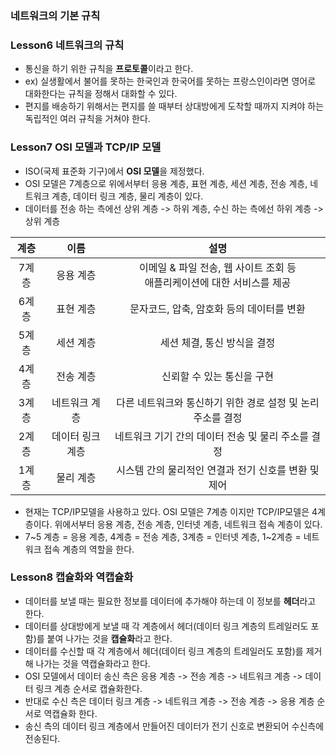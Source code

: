 ### 네트워크의 기본 규칙

### Lesson6 네트워크의 규칙
* 통신을 하기 위한 규칙을 **프로토콜**이라고 한다.
* ex) 실생활에서 불어를 못하는 한국인과 한국어를 못하는 프랑스인이라면 영어로 대화한다는 규칙을 정해서 대화할 수 있다.
* 편지를 배송하기 위해서는 편지를 쓸 때부터 상대방에게 도착할 때까지 지켜야 하는 독립적인 여러 규칙을 거쳐야 한다.

### Lesson7 OSI 모델과 TCP/IP 모델
* ISO(국제 표준화 기구)에서 **OSI 모델**을 제정했다.
* OSI 모델은 7계층으로 위에서부터 응용 계층, 표현 계층, 세션 계층, 전송 계층, 네트워크 계층, 데이터 링크 계층, 물리 계층이 있다.
* 데이터를 전송 하는 측에선 상위 계층 -> 하위 계층, 수신 하는 측에선 하위 계층 -> 상위 계층


|계층|이름|설명|
|:---:|:---:|:---:|
|7계층|응용 계층|이메일 & 파일 전송, 웹 사이트 조회 등 <br> 애플리케이션에 대한 서비스를 제공|
|6계층|표현 계층|문자코드, 압축, 암호화 등의 데이터를 변환|
|5계층|세션 계층|세션 체결, 통신 방식을 결정|
|4계층|전송 계층|신뢰할 수 있는 통신을 구현|
|3계층|네트워크 계층|다른 네트워크와 통신하기 위한 경로 설정 및 논리 주소를 결정|
|2계층|데이터 링크 계층|네트워크 기기 간의 데이터 전송 및 물리 주소를 결정|
|1계층|물리 계층|시스템 간의 물리적인 연결과 전기 신호를 변환 및 제어|

* 현재는 TCP/IP모델을 사용하고 있다. OSI 모델은 7계층 이지만 TCP/IP모델은 4계층이다. 위에서부터 응용 계층, 전송 계층, 인터넷 계층, 네트워크 접속 계층이 있다.
* 7~5 계층 = 응용 계층, 4계층 = 전송 계층, 3계층 = 인터넷 계층, 1~2계층 = 네트워크 접속 계층의 역할을 한다.

### Lesson8 캡슐화와 역캡슐화
* 데이터를 보낼 때는 필요한 정보를 데이터에 추가해야 하는데 이 정보를 **헤더**라고 한다.
* 데이터를 상대방에게 보낼 때 각 계층에서 헤더(데이터 링크 계층의 트레일러도 포함)를 붙여 나가는 것을 **캡슐화**라고 한다.
* 데이터를 수신할 때 각 계층에서 헤더(데이터 링크 계층의 트레일러도 포함)를 제거해 나가는 것을 역캡슐화라고 한다.
* OSI 모델에서 데이터 송신 측은 응용 계층 -> 전송 계층 -> 네트워크 계층 -> 데이터 링크 계층 순서로 캡슐화한다.
* 반대로 수신 측은 데이터 링크 계층 -> 네트워크 계층 -> 전송 계층 -> 응용 계층 순서로 역캡슐화 한다.
* 송신 측의 데이터 링크 계층에서 만들어진 데이터가 전기 신호로 변환되어 수신측에 전송된다.

